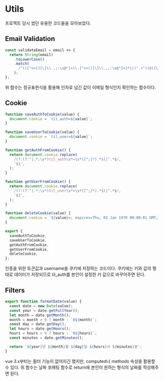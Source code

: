 # Utils

프로젝트 당시 썼던 유용한 코드들을 모아보았다.

## Email Validation

```javascript
const validateEmail = email => {
  return String(email)
    .toLowerCase()
    .match(
      /^(([^<>()[\]\\.,;:\s@"]+(\.[^<>()[\]\\.,;:\s@"]+)*)|(".+"))@((\[[0-9]{1,3}\.[0-9]{1,3}\.[0-9]{1,3}\.[0-9]{1,3}\])|(([a-zA-Z\-0-9]+\.)+[a-zA-Z]{2,}))$/,
    );
};
```

위 함수는 정규표현식을 활용해 인자로 넘긴 값이 이메일 형식인지 확인하는 함수이다. 

## Cookie

```javascript
function saveAuthToCookie(value) {
  document.cookie = `til_auth=${value}`;
}

function saveUserToCookie(value) {
  document.cookie = `til_user=${value}`;
}

function getAuthFromCookie() {
  return document.cookie.replace(
    /(?:(?:^|.*;\s*)til_auth\s*=\s*([^;]*).*$)|^.*$/,
    '$1',
  );
}

function getUserFromCookie() {
  return document.cookie.replace(
    /(?:(?:^|.*;\s*)til_user\s*=\s*([^;]*).*$)|^.*$/,
    '$1',
  );
}

function deleteCookie(value) {
  document.cookie = `${value}=; expires=Thu, 01 Jan 1970 00:00:01 GMT;`;
}

export {
  saveAuthToCookie,
  saveUserToCookie,
  getAuthFromCookie,
  getUserFromCookie,
  deleteCookie,
};
```

인증을 위한 토큰값과 username을 쿠키에 저장하는 코드이다. 쿠키에는 키와 값의 형태로 데이터가 저장되므로 til_auth를 본인이 설정한 키 값으로 바꾸어주면 된다.

## Filters

```javascript
export function formatDate(value) {
  const date = new Date(value);
  const year = date.getFullYear();
  let month = date.getMonth();
  month = month > 9 ? month : `0${month}`;
  const day = date.getDay();
  let hours = date.getHours();
  hours = hours > 9 ? hours : `0${hours}`;
  const minutes = date.getMinutes();

  return `${year}년 ${month}월 ${day}일 ${hours}시 ${minutes}분`;
}
```

vue 3.x부터는 필터 기능이 없어지긴 했지만, computed나 methods 속성을 활용할 수 있다. 위 함수는 날짜 포매팅 함수로 return에 본인이 원하는 형식의 날짜를 작성해주면 된다.
